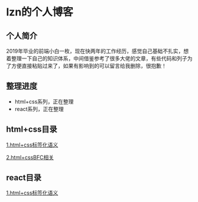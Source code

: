 # lzn的个人博客

## 个人简介

2019年毕业的前端小白一枚，现在快两年的工作经历，感觉自己基础不扎实，想着整理一下自己的知识体系，中间借鉴参考了很多大佬的文章，有些代码和列子为了方便直接粘贴过来了，如果有影响到的可以留言给我删除，很抱歉！

## 整理进度

* html+css系列，正在整理
* react系列，正在整理

## html+css目录

[1.html+css标签化语义](https://github.com/lzngithub/Blog/issues/2)

[2.html+cssBFC相关](https://github.com/lzngithub/Blog/issues/3)

## react目录

[1.html+css标签化语义](https://github.com/lzngithub/Blog/issues/4)
